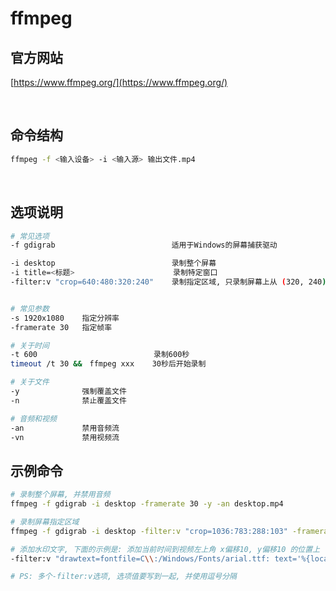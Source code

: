# ffmpeg

## 官方网站

[https://www.ffmpeg.org/](https://www.ffmpeg.org/)

<br />

## 命令结构

```bash
ffmpeg -f <输入设备> -i <输入源> 输出文件.mp4
```

<br />

## 选项说明

```bash
# 常见选项
-f gdigrab							适用于Windows的屏幕捕获驱动

-i desktop							录制整个屏幕
-i title=<标题>  					   录制特定窗口
-filter:v "crop=640:480:320:240"  	录制指定区域, 只录制屏幕上从 (320, 240) 开始，宽度为640像素，高度为480像素的区域


# 常见参数
-s 1920x1080	指定分辨率
-framerate 30	指定帧率

# 关于时间
-t 600          				录制600秒
timeout /t 30 &&　ffmpeg xxx    30秒后开始录制

# 关于文件
-y              强制覆盖文件
-n              禁止覆盖文件

# 音频和视频
-an				禁用音频流
-vn				禁用视频流
```



## 示例命令

```bash
# 录制整个屏幕, 并禁用音频
ffmpeg -f gdigrab -i desktop -framerate 30 -y -an desktop.mp4

# 录制屏幕指定区域
ffmpeg -f gdigrab -i desktop -filter:v "crop=1036:783:288:103" -framerate 30 -y -an desktop.mp4

# 添加水印文字, 下面的示例是: 添加当前时间到视频左上角 x偏移10, y偏移10 的位置上
-filter:v "drawtext=fontfile=C\\:/Windows/Fonts/arial.ttf: text='%{localtime}': x=10: y=10: fontsize=24: fontcolor=white"

# PS: 多个-filter:v选项, 选项值要写到一起, 并使用逗号分隔
```

